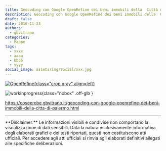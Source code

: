 ```yaml
---
title: Geocoding con Google OpenRefine dei beni immobili della  Città di Palermo
description: Geocoding con Google OpenRefine dei beni immobili della  Città di Palermo
draft: false
date: 2016-11-23
authors:
  - gbvitrano
categories:
  - Mappe
tags:
  - xxxx
  - aaaa
  - bbbb
  - yyyy
social_image: assets/img/social/xxx.jpg
---
```

<style>
.md-typeset code { background-color: #fff0;}  
.md-typeset pre>code { background-color: #fff0;}  
</style>
[![OpenRefine](xxx.jpg "Geocoding con Google OpenRefine dei beni immobili della  Città di Palermo" ){class="crop gray" align=left}](index.md)

![workinprogress](https://coseerobe.it/assets/img/workinprogress.jpg "Work in progress"){class="nobox" .off-glb }
<!-- more -->

https://coseerobe.gbvitrano.it/geocoding-con-google-openrefine-dei-beni-immobili-della-citta-di-palermo.html

<hr>
**Disclaimer:** Le informazioni visibili e condivise non comportano la visualizzazione di dati sensibili. Data la natura esclusivamente informativa degli elaborati grafici e dei testi riportati, questi non costituiscono atti ufficiali. Per accedere agli atti ufficiali si rinvia agli elaborati definitivi allegati alle specifiche deliberazioni.